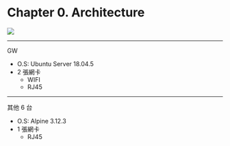 # Chapter 0. Architecture

![](https://i.imgur.com/Lsn1acO.png)

---

GW
- O.S: Ubuntu Server 18.04.5
- 2 張網卡
    - WIFI
    - RJ45

---
其他 6 台
- O.S: Alpine 3.12.3
- 1 張網卡
    - RJ45

